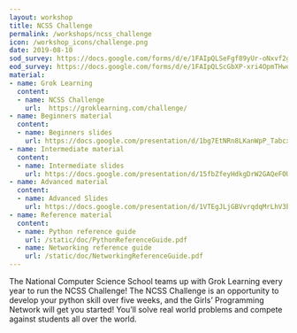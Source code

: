 ```yaml
---
layout: workshop
title: NCSS Challenge
permalink: /workshops/ncss_challenge
icon: /workshop_icons/challenge.png
date: 2019-08-10
sod_survey: https://docs.google.com/forms/d/e/1FAIpQLSeFgf89yUr-oNxvf2gmRpbyqcJLZ1CshJTPcwkw9DCKPwwAZg/viewform
eod_survey: https://docs.google.com/forms/d/e/1FAIpQLScGbXP-xri4OpmTHwe746K4n9AKyFf0jx2CN_AgYfiz2d1_ow/viewform
material:
- name: Grok Learning 
  content:
  - name: NCSS Challenge
    url:  https://groklearning.com/challenge/   
- name: Beginners material
  content:
  - name: Beginners slides
    url: https://docs.google.com/presentation/d/1bg7EtNRn8LKanWpP_TabcxHbBvKx6vwxhZ9ld9Wo3MI/edit?usp=sharing
- name: Intermediate material
  content:
  - name: Intermediate slides
    url: https://docs.google.com/presentation/d/15fbZfeyHdkgDrW2GAQeFOUyhYVhjxfeeVOJ4zKckQh8/edit?usp=sharing
- name: Advanced material
  content:
  - name: Advanced Slides
    url: https://docs.google.com/presentation/d/1VTEgJLjGBVvrqdqMrLhV3byK1dQG4B5fAm9toGBxPyw/edit?usp=sharing
- name: Reference material
  content:
  - name: Python reference guide
    url: /static/doc/PythonReferenceGuide.pdf
  - name: Networking reference guide
    url: /static/doc/NetworkingReferenceGuide.pdf
---
```


The National Computer Science School teams up with Grok Learning every year to run the NCSS Challenge! The NCSS Challenge is an opportunity to develop your python skill over five weeks, and the Girls’ Programming Network will get you started! You’ll solve real world problems and compete against students all over the world.
